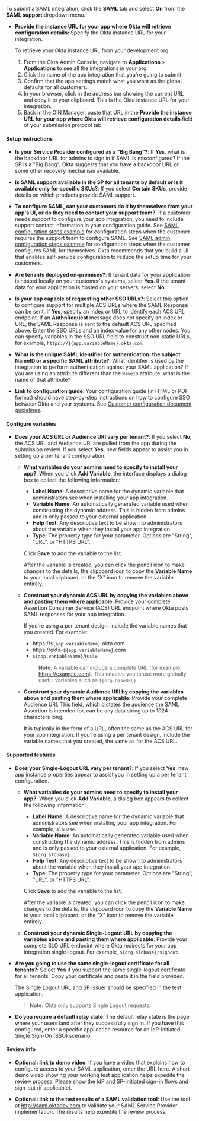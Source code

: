 To submit a SAML integration, click the **SAML** tab and select **On** from the **SAML support** dropdown menu.

* **Provide the instance URL for your app where Okta will retrieve configuration details:** Specify the Okta instance URL for your integration.

   To retrieve your Okta instance URL from your development org:

   1. From the Okta Admin Console, navigate to **Applications** > **Applications** to see all the integrations in your org.
   1. Click the name of the app integration that you're going to submit.
   1. Confirm that the app settings match what you want as the global defaults for all customers.
   1. In your browser, click in the address bar showing the current URL and copy it to your clipboard. This is the Okta instance URL for your integration.
   1. Back in the OIN Manager, paste that URL in the **Provide the instance URL for your app where Okta will retrieve configuration details** field of your submission protocol tab.

<!--
1. Click the **General** tab.
1. Go to the **App Embed Link** section and copy the text in the Embed Link field:
   ![App Embed Link](/img/oin/isv-portal_app-embed-link.png "App Embed Link GUI in the Application settings")
1. Paste that value into your submission.
-->

#### Setup instructions

* **Is your Service Provider configured as a “Big Bang”?**: If **Yes**, what is the backdoor URL for admins to sign in if SAML is misconfigured? If the SP is a "Big Bang", Okta suggests that you have a backdoor URL or some other recovery mechanism available.

* **Is SAML support available in the SP for all tenants by default or is it available only for specific SKUs?**: If you select **Certain SKUs**, provide details on which products provide SAML support.

* **To configure SAML, can your customers do it by themselves from your app's UI, or do they need to contact your support team?**: If a customer needs support to configure your app integration, you need to include support contact information in your configuration guide. See [SAML configuration steps example](/docs/guides/submit-app-prereq/main/#saml-configuration-steps-example) for configuration steps when the customer requires the support team to configure SAML. See [SAML admin configuration steps example](/docs/guides/submit-app-prereq/main/#saml-admin-configuration-steps-example) for configuration steps when the customer configures SAML for themselves. Okta recommends that you build a UI that enables self-service configuration to reduce the setup time for your customers.

* **Are tenants deployed on-premises?**: If tenant data for your application is hosted locally on your customer's systems, select **Yes**. If the tenant data for your application is hosted on your servers, select **No**.

* **Is your app capable of requesting other SSO URLs?**: Select this option to configure support for multiple ACS URLs where the SAML Response can be sent. If **Yes**, specify an index or URL to identify each ACS URL endpoint. If an **AuthnRequest** message does not specify an index or URL, the SAML Response is sent to the default ACS URL specified above. Enter the SSO URLs and an index value for any other nodes. You can specify variables in the SSO URL field to construct non-static URLs, for example, `https://${app.variableName}.okta.com`.

* **What is the unique SAML identifier for authentication: the subject NameID or a specific SAML attribute?**: What identifier is used by the integration to perform authentication against your SAML application? If you are using an attribute different than the `NameID` attribute, what is the name of that attribute?

* **Link to configuration guide**: Your configuration guide (in HTML or PDF format) should have step-by-step instructions on how to configure SSO between Okta and your systems. See [Customer configuration document guidelines](/docs/guides/submit-app-prereq/main/#customer-configuration-document-guidelines).

#### Configure variables

* **Does your ACS URL or Audience URI vary per tenant?**: If you select **No**, the ACS URL and Audience URI are pulled from the app during the submission review. If you select **Yes**, new fields appear to assist you in setting up a per tenant configuration.
  * **What variables do your admins need to specify to install your app?**: When you click **Add Variable**, the interface displays a dialog box to collect the following information:
    * **Label Name**: A descriptive name for the dynamic variable that administrators see when installing your app integration.
    * **Variable Name**: An automatically generated variable used when constructing the dynamic address. This is hidden from admins and is only passed to your external application.
    * **Help Text**: Any descriptive text to be shown to administrators about the variable when they install your app integration.
    * **Type**: The property type for your parameter. Options are "String", "URL", or "HTTPS URL".

    Click **Save** to add the variable to the list.

    After the variable is created, you can click the pencil icon to make changes to the details, the clipboard icon to copy the **Variable Name** to your local clipboard, or the "X" icon to remove the variable entirely.

  * **Construct your dynamic ACS URL by copying the variables above and pasting them where applicable**: Provide your complete Assertion Consumer Service (ACS) URL endpoint where Okta posts SAML responses for your app integration.

    If you're using a per tenant design, include the variable names that you created. For example:
    * https://`${app.variableName}`.okta.com
    * https://okta-`${app.variableName}`.com
    * `${app.variableName}`/route

     > **Note**: A variable can include a complete URL (for example, https://example.com). This enables you to use more globally useful variables such as `${org.baseURL}`.

  * **Construct your dynamic Audience URI by copying the variables above and pasting them where applicable**: Provide your complete Audience URI. This field, which dictates the audience the SAML Assertion is intended for, can be any data string up to 1024 characters long.

    It is typically in the form of a URL, often the same as the ACS URL for your app integration. If you're using a per tenant design, include the variable names that you created, the same as for the ACS URL.

#### Supported features

  * **Does your Single-Logout URL vary per tenant?**: If you select **Yes**, new app instance properties appear to assist you in setting up a per tenant configuration.

    * **What variables do your admins need to specify to install your app?**: When you click **Add Variable**, a dialog box appears to collect the following information:
      * **Label Name**: A descriptive name for the dynamic variable that administrators see when installing your app integration. For example, `sloBase`.
      * **Variable Name**: An automatically generated variable used when constructing the dynamic address. This is hidden from admins and is only passed to your external application. For example, `${org.slobase}`.
      * **Help Text**: Any descriptive text to be shown to administrators about the variable when they install your app integration.
      * **Type**: The property type for your parameter. Options are "String", "URL", or "HTTPS URL".

      Click **Save** to add the variable to the list.

      After the variable is created, you can click the pencil icon to make changes to the details, the clipboard icon to copy the **Variable Name** to your local clipboard, or the "X" icon to remove the variable entirely.

    * **Construct your dynamic Single-Logout URL by copying the variables above and pasting them where applicable**: Provide your complete SLO URL endpoint where Okta redirects for your app integration single-logout. For example, `${org.slobase}/signout`.

  * **Are you going to use the same single-logout certificate for all tenants?**: Select **Yes** if you support the same single-logout certificate for all tenants. Copy your certificate and paste it in the field provided.

    The Single Logout URL and SP Issuer should be specified in the test application.

    >**Note:** Okta only supports Single Logout requests.

* **Do you require a default relay state**: The default relay state is the page where your users land after they successfully sign in. If you have this configured, enter a specific application resource for an IdP-initiated Single Sign-On (SSO) scenario.

#### Review info

* **Optional: link to demo video**: If you have a video that explains how to configure access to your SAML application, enter the URL here. A short demo video showing your working test application helps expedite the review process. Please show the IdP and SP-initiated sign-in flows and sign-out (if applicable).

* **Optional: link to the test results of a SAML validation tool**: Use the tool at <http://saml.oktadev.com> to validate your SAML Service Provider implementation. The results help expedite the review process.
